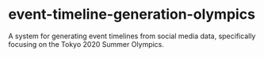 # event-timeline-generation-olympics
A system for generating event timelines from social media data, specifically focusing on the Tokyo 2020 Summer Olympics.
